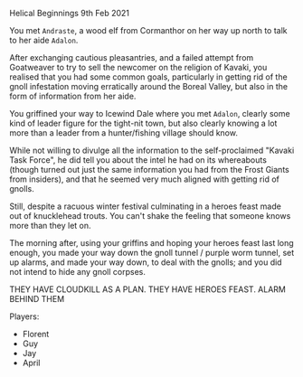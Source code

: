 Helical Beginnings
9th Feb 2021

You met `Andraste`, a wood elf from Cormanthor on her way up north to talk to her aide `Adalon`.

After exchanging cautious pleasantries, and a failed attempt from Goatweaver to try to sell the newcomer on the religion of Kavaki, you realised that you had some common goals, particularly in getting rid of the gnoll infestation moving erratically around the Boreal Valley, but also in the form of information from her aide.

You griffined your way to Icewind Dale where you met `Adalon`, clearly some kind of leader figure for the tight-nit town, but also clearly knowing a lot more than a leader from a hunter/fishing village should know.

While not willing to divulge all the information to the self-proclaimed "Kavaki Task Force", he did tell you about the intel he had on its whereabouts (though turned out just the same information you had from the Frost Giants from insiders), and that he seemed very much aligned with getting rid of gnolls.

Still, despite a racuous winter festival culminating in a heroes feast made out of knucklehead trouts. You can't shake the feeling that someone knows more than they let on.

The morning after, using your griffins and hoping your heroes feast last long enough, you made your way down the gnoll tunnel / purple worm tunnel, set up alarms, and made your way down, to deal with the gnolls; and you did not intend to hide any gnoll corpses.

THEY HAVE CLOUDKILL AS A PLAN.
THEY HAVE HEROES FEAST.
ALARM BEHIND THEM

Players:
- Florent
- Guy
- Jay
- April
